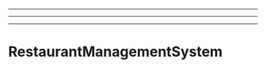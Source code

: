 ----------------------------------------------------------------------------------------
----------------------------------------------------------------------------------------------------
----------------------------------------------------------------------------------------------------
# RestaurantManagementSystem
